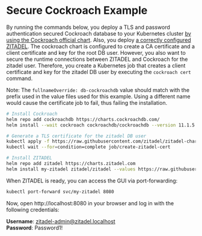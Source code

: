 # Secure Cockroach Example

By running the commands below, you deploy a TLS and password authentication secured Cockroach database to your Kubernetes cluster [by using the Cockroach official chart](https://artifacthub.io/packages/helm/cockroachdb/cockroachdb).
Also, you deploy [a correctly configured ZITADEL](https://artifacthub.io/packages/helm/zitadel/zitadel).
The cockroach chart is configured to create a CA certificate and a client certificate and key for the root DB user.
However, you also want to secure the runtime connections between ZITADEL and Cockroach for the zitadel user.
Therefore, you create a Kubernetes job that creates a client certificate and key for the zitadel DB user by executing the `cockroach cert` command. 

Note: The ```fullnameOverride: db-cockroachdb``` value should match with the prefix used in the value files used for this example. Using a different name would cause the certificate job to fail, thus failing the installation.

```bash
# Install Cockroach
helm repo add cockroachdb https://charts.cockroachdb.com/
helm install --wait cockroach cockroachdb/cockroachdb --version 11.1.5 --values https://raw.githubusercontent.com/zitadel/zitadel-charts/main/examples/4-cockroach-secure/cockroach-values.yaml

# Generate a TLS certificate for the zitadel DB user
kubectl apply -f https://raw.githubusercontent.com/zitadel/zitadel-charts/main/examples/4-cockroach-secure/zitadel-cert-job.yaml
kubectl wait --for=condition=complete job/create-zitadel-cert

# Install ZITADEL
helm repo add zitadel https://charts.zitadel.com
helm install my-zitadel zitadel/zitadel --values https://raw.githubusercontent.com/zitadel/zitadel-charts/main/examples/4-cockroach-secure/zitadel-values.yaml
```

When ZITADEL is ready, you can access the GUI via port-forwarding:

```bash
kubectl port-forward svc/my-zitadel 8080
```

Now, open http://localhost:8080 in your browser and log in with the following credentials:

**Username**: zitadel-admin@zitadel.localhost  
**Password**: Password1!
